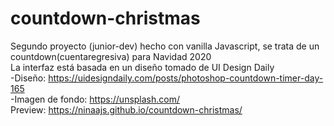 # countdown-christmas
Segundo proyecto (junior-dev) hecho con vanilla Javascript, se trata de un countdown(cuentaregresiva) para Navidad 2020\
La interfaz está basada en un diseño tomado de UI Design Daily\
-Diseño: https://uidesigndaily.com/posts/photoshop-countdown-timer-day-165 \
-Imagen de fondo: https://unsplash.com/ \
Preview: https://ninaajs.github.io/countdown-christmas/
